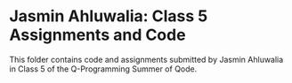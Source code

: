 # Jasmin Ahluwalia: Class 5 Assignments and Code
This folder contains code and assignments submitted by Jasmin Ahluwalia in Class 5 of the Q-Programming Summer of Qode.